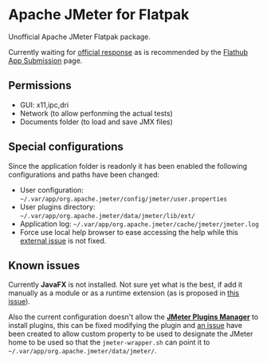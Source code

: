 # Apache JMeter for Flatpak

Unofficial Apache JMeter Flatpak package.

Currently waiting for [official response](https://bz.apache.org/bugzilla/show_bug.cgi?id=66258) as is recommended by the [Flathub App Submission](https://github.com/flathub/flathub/wiki/App-Submission) page.

## Permissions

- GUI: x11,ipc,dri
- Network (to allow perfonming the actual tests)
- Documents folder (to load and save JMX files)

## Special configurations

Since the application folder is readonly it has been enabled the following configurations and paths have been changed:

- User configuration: `~/.var/app/org.apache.jmeter/config/jmeter/user.properties`
- User plugins directory: `~/.var/app/org.apache.jmeter/data/jmeter/lib/ext/`
- Application log: `~/.var/app/org.apache.jmeter/cache/jmeter/jmeter.log`
- Force use local help browser to ease accessing the help while this [external issue](https://github.com/flathub/org.freedesktop.Sdk.Extension.openjdk17/issues/1) is not fixed.

## Known issues

Currently **JavaFX** is not installed. Not sure yet what is the best, if add it manually as a module or as a runtime extension (as is proposed in [this issue](https://github.com/flathub/org.freedesktop.Sdk.Extension.openjdk/issues/1)).

Also the current configuration doesn't allow the **[JMeter Plugins Manager](https://github.com/undera/jmeter-plugins-manager)** to install plugins, this can be fixed modifying the plugin and [an issue](https://groups.google.com/g/jmeter-plugins/c/-rJeqHz8lCw) have been created to allow custom property to be used to designate the JMeter home to be used so that the `jmeter-wrapper.sh` can point it to `~/.var/app/org.apache.jmeter/data/jmeter/`.
